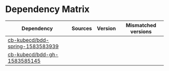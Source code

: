 # Dependency Matrix

Dependency | Sources | Version | Mismatched versions
---------- | ------- | ------- | -------------------
[cb-kubecd/bdd-spring-1583583939](https://github.com/cb-kubecd/bdd-spring-1583583939.git) |  | []() | 
[cb-kubecd/bdd-gh-1583585145](https://github.com/cb-kubecd/bdd-gh-1583585145.git) |  | []() | 
